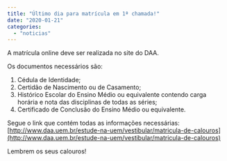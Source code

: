 ```yaml
---
title: "Último dia para matrícula em 1ª chamada!"
date: "2020-01-21"
categories: 
  - "noticias"
---
```


A matrícula online deve ser realizada no site do DAA.
<!--more-->
Os documentos necessários são:

1. Cédula de Identidade;  
2. Certidão de Nascimento ou de Casamento;  
3. Histórico Escolar do Ensino Médio ou equivalente contendo carga horária e nota das disciplinas de todas as séries;  
4. Certificado de Conclusão do Ensino Médio ou equivalente.

Segue o link que contém todas as informações necessárias:    
[http://www.daa.uem.br/estude-na-uem/vestibular/matricula-de-calouros](http://www.daa.uem.br/estude-na-uem/vestibular/matricula-de-calouros)

Lembrem os seus calouros!
